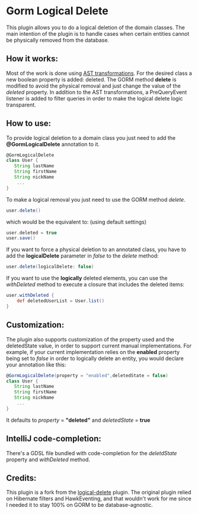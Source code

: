 Gorm Logical Delete
===================

This plugin allows you to do a logical deletion of the domain classes.
The main intention of the plugin is to handle cases when certain entities cannot be physically removed from the database.

## How it works:

Most of the work is done using [AST transformations](http://groovy.codehaus.org/Compile-time+Metaprogramming+-+AST+Transformations).
For the desired class a new boolean property is added: deleted.
The GORM method __delete__ is modified to avoid the physical removal and just change the value of the _deleted_ property.
In addition to the AST transformations, a PreQueryEvent listener is added to filter queries in order to make the logical delete
logic transparent.

## How to use:

To provide logical deletion to a domain class you just need to add the __@GormLogicalDelete__ annotation to it.

```groovy
@GormLogicalDelete
class User {
   String lastName
   String firstName
   String nickName
    ...
}
```

To make a logical removal you just need to use the GORM method _delete_.

```groovy
user.delete()
```
which would be the equivalent to: (using default settings)

```groovy
user.deleted = true
user.save()
```
If you want to force a physical deletion to an annotated class, you have to add the __logicalDelete__ parameter in _false_ to the _delete_ method:

```groovy
user.delete(logicalDelete: false)
```

If you want to use the __logically__ deleted elements, you can use the _withDeleted_ method to execute a closure that includes the deleted items:

```groovy
user.withDeleted {
	def deletedUserList = User.list()
}
```

## Customization:

The plugin also supports customization of the property used and the deletedState value, in order to support current manual implementations.
For example, if your current implementation relies on the __enabled__ property being set to _false_ in order to logically delete an entity,
you would declare your annotation like this:


```groovy
@GormLogicalDelete(property = "enabled",deletedState = false)
class User {
   String lastName
   String firstName
   String nickName
    ...
}
```
It defaults to _property_ = __"deleted"__ and _deletedState_ = __true__

## IntelliJ code-completion:

There's a GDSL file bundled with code-completion for the _deletdState_ property and _withDeleted_ method.

## Credits:

This plugin is a fork from the [logical-delete](https://github.com/nanlabs/logical-delete) plugin. The original plugin relied on Hibernate filters and HawkEventing, and that wouldn't work for me since I needed it to stay 100% on GORM to be database-agnostic.
